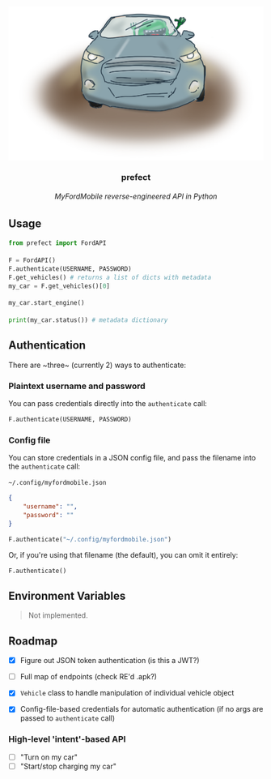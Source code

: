 <p align=center><img align=center src='prefect.png' width=600 /></p>
<h3 align=center>prefect</h3>
<h6 align=center>MyFordMobile reverse-engineered API in Python</h6>



## Usage

```python
from prefect import FordAPI

F = FordAPI()
F.authenticate(USERNAME, PASSWORD)
F.get_vehicles() # returns a list of dicts with metadata
my_car = F.get_vehicles()[0]

my_car.start_engine()

print(my_car.status()) # metadata dictionary
```

## Authentication

There are ~three~ (currently 2) ways to authenticate:

### Plaintext username and password

You can pass credentials directly into the `authenticate` call:
```python
F.authenticate(USERNAME, PASSWORD)
```

### Config file
You can store credentials in a JSON config file, and pass the filename into the `authenticate` call:

`~/.config/myfordmobile.json`
```json
{
    "username": "",
    "password": ""
}
```

```python
F.authenticate("~/.config/myfordmobile.json")
```

Or, if you're using that filename (the default), you can omit it entirely:
```python
F.authenticate()
```

## Environment Variables

> Not implemented.


## Roadmap

- [x] Figure out JSON token authentication (is this a JWT?)
- [ ] Full map of endpoints (check RE'd .apk?)
- [x] `Vehicle` class to handle manipulation of individual vehicle object
- [x] Config-file-based credentials for automatic authentication (if no args are passed to `authenticate` call)


### High-level 'intent'-based API
- [ ] "Turn on my car"
- [ ] "Start/stop charging my car"
